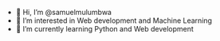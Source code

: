 - 👋 Hi, I’m @samuelmulumbwa
- 👀 I’m interested in Web development and Machine Learning
- 🌱 I’m currently learning Python and Web  development


<!---
samuelmulumbwa/samuelmulumbwa is a ✨ special ✨ repository because its `README.md` (this file) appears on your GitHub profile.
You can click the Preview link to take a look at your changes.
--->
